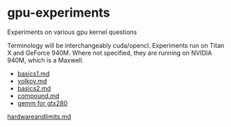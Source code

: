 # gpu-experiments

Experiments on various gpu kernel questions

Terminology will be interchangeably cuda/opencl.  Experiments run on Titan X and GeForce 940M.  Where not specified, they are running on NVIDIA 940M, which is a Maxwell.

* [basics1.md](basics1.md)
* [volkov.md](volkov.md)
* [basics2.md](basics2.md)
* [compound.md](compound.md)
* [gemm for gtx280](nath_tomov_dongarra/README.md)

[hardwareandlimits.md](hardwareandlimits.md)
